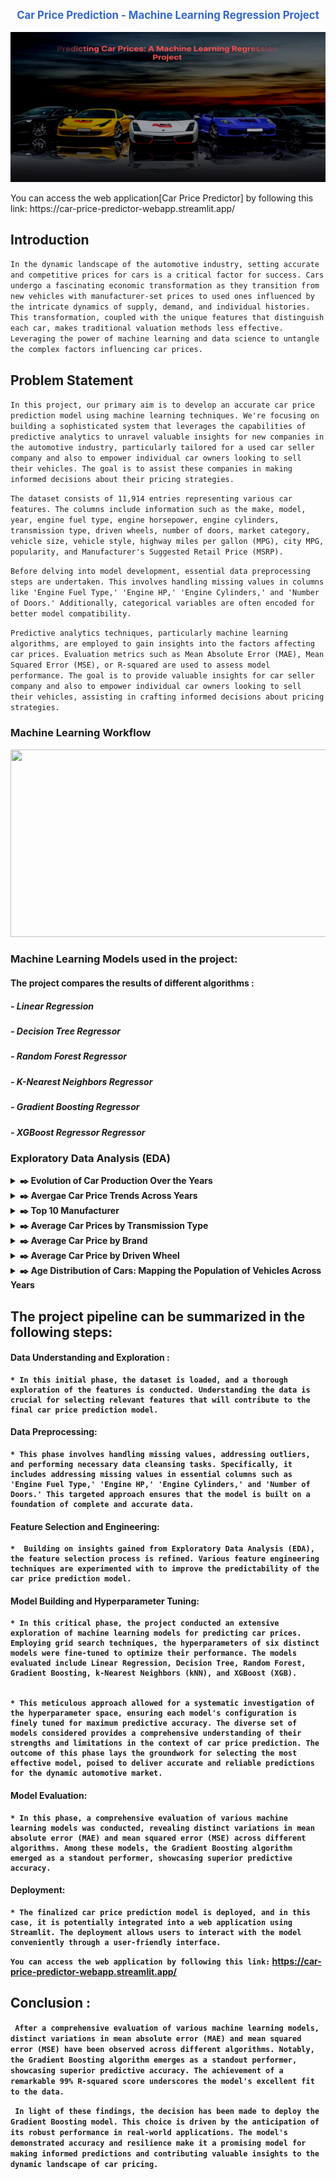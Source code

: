 <p align="center" style="font-size: larger; color: #3366cc; font-weight: bold;">
  <strong>Car Price Prediction - Machine Learning Regression Project</strong>
</p>

<p align='center'>
  <img src='https://github.com/Shuhaib73/Price-Prediction-ML-Project/blob/main/images/git_logo.png' width='600' height='240' />
</p> 
You can access the web application[Car Price Predictor] by following this link: https://car-price-predictor-webapp.streamlit.app/

## **Introduction**
  ```In the dynamic landscape of the automotive industry, setting accurate and competitive prices for cars is a critical factor for success. Cars undergo a fascinating economic transformation as they transition from new vehicles with manufacturer-set prices to used ones influenced by the intricate dynamics of supply, demand, and individual histories. This transformation, coupled with the unique features that distinguish each car, makes traditional valuation methods less effective. Leveraging the power of machine learning and data science to untangle the complex factors influencing car prices.```

## **Problem Statement**
```In this project, our primary aim is to develop an accurate car price prediction model using machine learning techniques. We're focusing on building a sophisticated system that leverages the capabilities of predictive analytics to unravel valuable insights for new companies in the automotive industry, particularly tailored for a used car seller company and also to empower individual car owners looking to sell their vehicles. The goal is to assist these companies in making informed decisions about their pricing strategies.```

```The dataset consists of 11,914 entries representing various car features. The columns include information such as the make, model, year, engine fuel type, engine horsepower, engine cylinders, transmission type, driven wheels, number of doors, market category, vehicle size, vehicle style, highway miles per gallon (MPG), city MPG, popularity, and Manufacturer's Suggested Retail Price (MSRP).```

```Before delving into model development, essential data preprocessing steps are undertaken. This involves handling missing values in columns like 'Engine Fuel Type,' 'Engine HP,' 'Engine Cylinders,' and 'Number of Doors.' Additionally, categorical variables are often encoded for better model compatibility.```

```Predictive analytics techniques, particularly machine learning algorithms, are employed to gain insights into the factors affecting car prices. Evaluation metrics such as Mean Absolute Error (MAE), Mean Squared Error (MSE), or R-squared are used to assess model performance. The goal is to provide valuable insights for car seller company and also to empower individual car owners looking to sell their vehicles, assisting in crafting informed decisions about pricing strategies.```

### **Machine Learning Workflow**

<p align='center'>
  <img src='https://github.com/Shuhaib73/Price-Prediction-ML-Project/blob/main/images/ML_flow.webp' width='700' height='300' />
</p> 

    
### **Machine Learning Models used in the project:**
#### The project compares the results of different algorithms :
##### - Linear Regression
##### - Decision Tree Regressor
##### - Random Forest Regressor
##### - K-Nearest Neighbors Regressor
##### - Gradient Boosting Regressor
##### - XGBoost Regressor Regressor

### **Exploratory Data Analysis (EDA)**

<details>
       <summary>
              <strong>​✒️<Click here to see :</strong> Evolution of Car Production Over the Years
       </summary>
                     <p align='center'>
                            <img src='https://github.com/Shuhaib73/Price-Prediction-ML-Project/blob/main/images/total_cars.PNG' style='width: 70%;' />
                     </p>
</details>

<details>
       <summary>
              <strong>​✒️<Click here to see :</strong> Avergae Car Price Trends Across Years
       </summary>
                     <p align='center'>
                            <img src='https://github.com/Shuhaib73/Price-Prediction-ML-Project/blob/main/images/car_per_year.PNG' style='width: 50%;' />
                     </p>
</details>

<details>
       <summary>
              <strong>​✒️<Click here to see :</strong> Top 10 Manufacturer 
       </summary>
                     <p align='center'>
                            <img src='https://github.com/Shuhaib73/Price-Prediction-ML-Project/blob/main/images/top_10.PNG' style='width: 50%;' />
                     </p>
</details>

<details>
       <summary>
              <strong>​✒️<Click here to see :</strong> Average Car Prices by Transmission Type
       </summary>
                     <p align='center'>
                            <img src='https://github.com/Shuhaib73/Price-Prediction-ML-Project/blob/main/images/price_trans.PNG' style='width: 70%;' />
                     </p>
</details>

<details>
       <summary>
              <strong>​✒️<Click here to see :</strong> Average Car Price by Brand
       </summary>
                     <p align='center'>
                            <img src='https://github.com/Shuhaib73/Price-Prediction-ML-Project/blob/main/images/avg_price_brand.PNG' style='width: 70%;' />
                     </p>
</details>

<details>
       <summary>
              <strong>​✒️<Click here to see :</strong> Average Car Price by Driven Wheel
       </summary>
                     <p align='center'>
                            <img src='https://github.com/Shuhaib73/Price-Prediction-ML-Project/blob/main/images/avg_drv_wh.PNG' style='width: 60%;' />
                     </p>
</details>

<details>
       <summary>
              <strong>​✒️<Click here to see :</strong> Age Distribution of Cars: Mapping the Population of Vehicles Across Years
       </summary>
                     <p align='center'>
                            <img src='https://github.com/Shuhaib73/Price-Prediction-ML-Project/blob/main/images/age.PNG' style='width: 90%;' />
                     </p>
</details>

## The project pipeline can be summarized in the following steps: 
#### **Data Understanding and Exploration** : 
    * In this initial phase, the dataset is loaded, and a thorough exploration of the features is conducted. Understanding the data is crucial for selecting relevant features that will contribute to the final car price prediction model.  
#### <strong>Data Preprocessing</strong>: 
    * This phase involves handling missing values, addressing outliers, and performing necessary data cleansing tasks. Specifically, it includes addressing missing values in essential columns such as 'Engine Fuel Type,' 'Engine HP,' 'Engine Cylinders,' and 'Number of Doors.' This targeted approach ensures that the model is built on a foundation of complete and accurate data.
#### <strong>Feature Selection and Engineering</strong>: 
    *  Building on insights gained from Exploratory Data Analysis (EDA), the feature selection process is refined. Various feature engineering techniques are experimented with to improve the predictability of the car price prediction model.
#### <strong>Model Building and Hyperparameter Tuning</strong>: 
    * In this critical phase, the project conducted an extensive exploration of machine learning models for predicting car prices. Employing grid search techniques, the hyperparameters of six distinct models were fine-tuned to optimize their performance. The models evaluated include Linear Regression, Decision Tree, Random Forest, Gradient Boosting, k-Nearest Neighbors (kNN), and XGBoost (XGB).

    
    * This meticulous approach allowed for a systematic investigation of the hyperparameter space, ensuring each model's configuration is finely tuned for maximum predictive accuracy. The diverse set of models considered provides a comprehensive understanding of their strengths and limitations in the context of car price prediction. The outcome of this phase lays the groundwork for selecting the most effective model, poised to deliver accurate and reliable predictions for the dynamic automotive market.
#### <strong>Model Evaluation</strong>: 
    * In this phase, a comprehensive evaluation of various machine learning models was conducted, revealing distinct variations in mean absolute error (MAE) and mean squared error (MSE) across different algorithms. Among these models, the Gradient Boosting algorithm emerged as a standout performer, showcasing superior predictive accuracy.
#### <strong>Deployment</strong>: 
    * The finalized car price prediction model is deployed, and in this case, it is potentially integrated into a web application using Streamlit. The deployment allows users to interact with the model conveniently through a user-friendly interface. 
  ``` You can access the web application by following this link: ``` https://car-price-predictor-webapp.streamlit.app/


## **Conclusion** :
``` After a comprehensive evaluation of various machine learning models, distinct variations in mean absolute error (MAE) and mean squared error (MSE) have been observed across different algorithms. Notably, the Gradient Boosting algorithm emerges as a standout performer, showcasing superior predictive accuracy. The achievement of a remarkable 99% R-squared score underscores the model's excellent fit to the data.```

``` In light of these findings, the decision has been made to deploy the Gradient Boosting model. This choice is driven by the anticipation of its robust performance in real-world applications. The model's demonstrated accuracy and resilience make it a promising model for making informed predictions and contributing valuable insights to the dynamic landscape of car pricing.```
